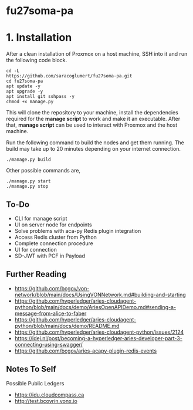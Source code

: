 # fu27soma-pa

# 1. Installation
After a clean installation of Proxmox on a host machine, SSH into it and run the following code block.

```
cd -L
https://github.com/saracoglumert/fu27soma-pa.git
cd fu27soma-pa
apt update -y
apt upgrade -y
apt install git sshpass -y
chmod +x manage.py
```

This will clone the repository to your machine, install the dependencies required for the **manage script** to work and make it an executable. After that, **manage script** can be used to interact with Proxmox and the host machine.

Run the following command to build the nodes and get them running. The build may take up to 20 minutes depending on your internet connection.
```
./manage.py build
```

Other possible commands are,
```
./manage.py start
./manage.py stop
```


## To-Do
- CLI for manage script
- UI on server node for endpoints
- Solve problems with aca-py Redis plugin integration
- Access Redis cluster from Python
- Complete connection procedure
- UI for connection
- SD-JWT with PCF in Payload

## Further Reading
- https://github.com/bcgov/von-network/blob/main/docs/UsingVONNetwork.md#building-and-starting
- https://github.com/hyperledger/aries-cloudagent-python/blob/main/docs/demo/AriesOpenAPIDemo.md#sending-a-message-from-alice-to-faber
- https://github.com/hyperledger/aries-cloudagent-python/blob/main/docs/demo/README.md
- https://github.com/hyperledger/aries-cloudagent-python/issues/2124
- https://ldej.nl/post/becoming-a-hyperledger-aries-developer-part-3-connecting-using-swagger/
- https://github.com/bcgov/aries-acapy-plugin-redis-events

## Notes To Self
Possible Public Ledgers
- https://idu.cloudcompass.ca
- http://test.bcovrin.vonx.io